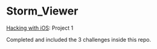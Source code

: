 # Storm_Viewer
[Hacking with iOS](https://www.hackingwithswift.com/read): Project 1

Completed and included the 3 challenges inside this repo.
